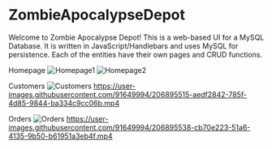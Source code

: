 # ZombieApocalypseDepot
Welcome to Zombie Apocalypse Depot! This is a web-based UI for a MySQL Database. It is written in JavaScript/Handlebars and uses MySQL for persistence. Each of the entities have their own pages and CRUD functions. 

Homepage
![Homepage1](https://user-images.githubusercontent.com/91649994/206895504-3afad9e2-749e-4806-8c43-0e2d41f3fa5f.PNG)
![Homepage2](https://user-images.githubusercontent.com/91649994/206895505-a8e9660b-5aec-490c-8bc6-40b8fc818f99.PNG)

Customers
![Customers](https://user-images.githubusercontent.com/91649994/206895511-f723e207-d2a1-4fe2-a838-c7451693a852.PNG)
https://user-images.githubusercontent.com/91649994/206895515-aedf2842-785f-4d85-9844-ba334c9cc06b.mp4

Orders
![Orders](https://user-images.githubusercontent.com/91649994/206895533-07e0a22a-0d4f-44e7-9d83-3d91bba01ec1.PNG)
https://user-images.githubusercontent.com/91649994/206895538-cb70e223-51a6-4135-9b50-b61951a3eb4f.mp4



